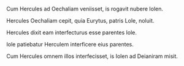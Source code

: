 Cum Hercules ad Oechaliam veniisset, is rogavit nubere Iolen. 

Hercules Oechaliam cepit, quia Eurytus, patris Lole, noluit. 

Hercules dixit eam interfecturus esse parentes Iole. 

Iole patiebatur Herculem interficere eius parentes. 

Cum Hercules omnem illos interfecisset, is Iolen ad Deianiram misit.
